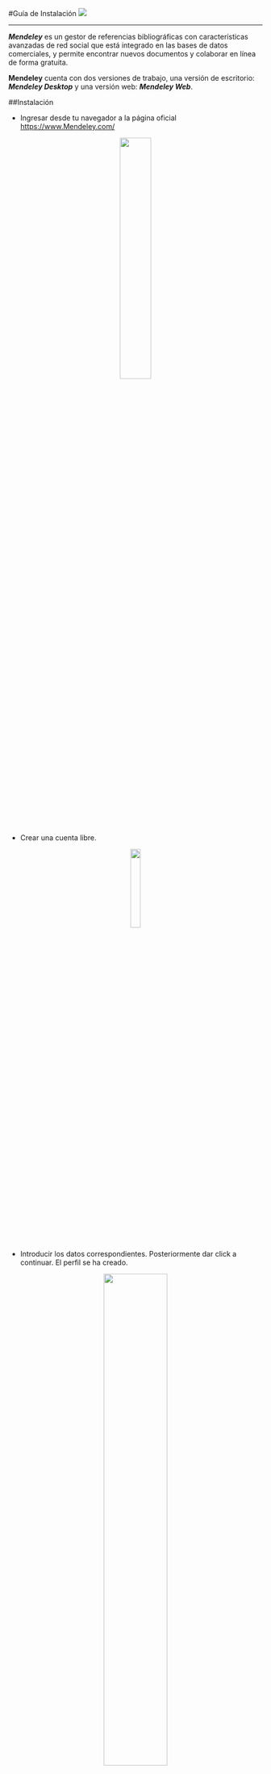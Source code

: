 #Guía de Instalación ![](http://d3fildg3jlcvty.cloudfront.net/20140519-02/graphics/commonnew/logo-mendeley.png) 


----------


***Mendeley*** es un gestor de referencias bibliográficas con características avanzadas  de red social que está integrado en las bases  de datos comerciales, y  permite encontrar nuevos documentos y colaborar en línea de forma gratuita.

**Mendeley** cuenta con dos versiones de trabajo, una versión de escritorio:  ***Mendeley Desktop*** y una versión web: ***Mendeley Web***.


##Instalación

- Ingresar desde tu navegador a la página oficial <https://www.Mendeley.com/>

<center><img src="img/Mendeley1.png"/ width = 35%></center>

 
* Crear una cuenta libre.


<center><img src="img/Mendeley2.png"/ width = 20%></center>


* Introducir los datos correspondientes. Posteriormente dar click a continuar. El perfil se ha creado.
<center><img src=img/Mendeley3.png/ width = 50%></center>

* Elegir tu "**status académico**" y "**campo de estudio**".
<center><img src=img/Mendeley4.png/ width = 50%></center>

* Descargar la aplicación.
<center><img src=img/Mendeley001.png/ width = 50%></center>
* Iniciar el proceso de instalación.

* Finalizar la instalación.
<center><img src=img/Mendeley006.png/ width = 50%></center>

* Ingresar el usuario (correo electrónico) y la contraseña previamente establecida.

<center><img src=img/Mendeley007.png/ width = 50%></center>

* **Se mostrará una ventana opcional**

##**La aplicación ha sido correctamente instalada.**



###Cómo trabajar

Es importante agregar a la barra de herramientas el marcador de *Mendeley*.        

![](img/Mendeley00.png)


 
El *Mendeley* se enlazará con tu software de procesamiento de textos.

![](img/Mendeley007001.png)


#####Mendeley se convertirá en la mejor herramienta para citar, ordenar e insertar bibliografía correspondiente a cada trabajo que se realice.



